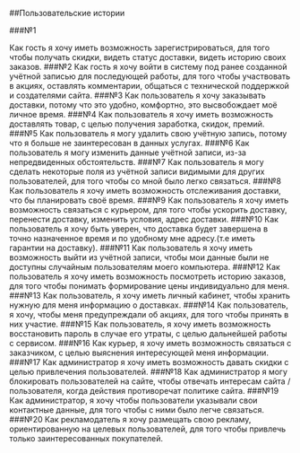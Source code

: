 ##Пользовательские истории

###№1 

Как гость я хочу иметь возможность зарегистрироваться, для того чтобы получать скидки, видеть статус доставки, видеть историю своих заказов. 
###№2 
Как гость я хочу войти в систему под ранее созданной учётной записью для последующей работы, для того чтобы участвовать в акциях, оставлять комментарии, общаться с технической поддержкой и создателями сайта. 
###№3 
Как пользователь я хочу заказывать доставки, потому что это удобно, комфортно, это высвобождает моё личное время. 
###№4 
Как пользователь я хочу иметь возможность доставлять товар, с целью получения заработка, скидок, премий. 
###№5 
Как пользователь я могу удалить свою учётную запись, потому что я больше не заинтересован в данных услугах. 
###№6 
Как пользователь я могу изменить данные учётной записи, из-за непредвиденных обстоятельств. 
###№7 
Как пользователь я могу сделать некоторые поля из учётной записи видимыми для других пользователей, для того чтобы со мной было легко связаться. 
###№8 
Как пользователь я хочу иметь возможность отслеживания доставки, что бы планировать своё время. 
###№9 
Как пользователь я хочу иметь возможность связаться с курьером, для того чтобы ускорить доставку, перенести доставку, изменить условия, адрес доставки. 
###№10 
Как пользователь я хочу быть уверен, что доставка будет завершена в точно назначенное время и по удобному мне адресу.(т.е иметь гарантии на доставку). 
###№11 
Как пользователь я хочу иметь возможность выйти из учётной записи, чтобы мои данные были не доступны случайным пользователям моего компьютера. 
###№12 
Как пользователь я хочу иметь возможность посмотреть историю заказов, для того чтобы понимать формирование цены индивидуально для меня. 
###№13 
Как пользователь, я хочу иметь личный кабинет, чтобы хранить нужную для меня информацию о доставках. 
###№14 
Как пользователь, я хочу, чтобы меня предупреждали об акциях, для того чтобы принять в них участие.
###№15
Как пользователь, я хочу иметь возможность восстановить пароль в случае его утраты, с целью дальнейшей работы с сервисом.
###№16 
Как курьер, я хочу иметь возможность связаться с заказчиком, с целью выяснения интересующей меня информации. 
###№17 
Как администратор я хочу иметь возможность давать скидки с целью привлечения пользователей. 
###№18 
Как администратор я могу блокировать пользователей на сайте, чтобы отвечать интересам сайта / пользователя, когда действия противоречат политике сайта. 
###№19 
Как администратор, я хочу чтобы пользователи указывали свои контактные данные, для того чтобы с ними было легче связаться.
###№20
Как рекламодатель я хочу размещать свою рекламу, ориентированную на целевых пользователей, для того чтобы привлечь только заинтересованных покупателей.
